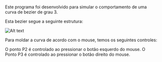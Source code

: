 Este programa foi desenvolvido para simular o comportamento de uma curva de bezier de grau 3.

Esta bezier segue a seguinte estrutura:

![Alt text](https://github.com/mateussotero/ComputacaoGrafica/blob/2455afb4a33a561cb052d8ac98b6337cb8dabc55/BezierGrau3/estrutura%20bezier3.png "Bezier")

Para moldar  a curva de acordo com o mouse, temos os seguintes controles:

O ponto P2 é controlado ao pressionar o botão esquerdo do mouse.
O Ponto P3 é controlado ao pressionar o botão direito do mouse.



